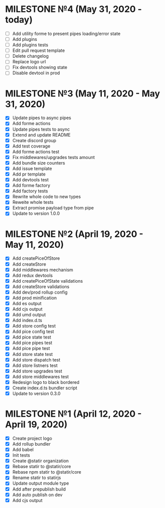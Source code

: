 # MILESTONE №4 (May 31, 2020 - today)

- [ ] Add utility forme to present pipes loading/error state
- [ ] Add plugins
- [ ] Add plugins tests
- [ ] Edit pull request template
- [ ] Delete changelog
- [ ] Replace logo url
- [ ] Fix devtools showing state
- [ ] Disable devtool in prod

# MILESTONE №3 (May 11, 2020 - May 31, 2020)

- [x] Update pipes to async pipes
- [x] Add forme actions
- [x] Update pipes tests to async
- [x] Extend and update README
- [x] Create discord group
- [x] Add test coverage
- [x] Add forme actions test
- [x] Fix middlewares/upgrades tests amount
- [x] Add bundle size counters
- [x] Add issue template
- [x] Add pr template
- [x] Add devtools test
- [x] Add forme factory
- [x] Add factory tests
- [x] Rewrite whole code to new types
- [x] Reweite whole tests
- [x] Extract promise payload type from pipe
- [x] Update to version 1.0.0

# MILESTONE №2 (April 19, 2020 - May 11, 2020)

- [x] Add createPiceOfStore
- [x] Add createStore
- [x] Add middlewares mechanism
- [x] Add redux devtools
- [x] Add createPiceOfState validations
- [x] Add createStore validations
- [x] Add dev/prod rollup config
- [x] Add prod minification
- [x] Add es output
- [x] Add cjs output
- [x] Add umd output
- [x] Add index.d.ts
- [x] Add store config test
- [x] Add pice config test
- [x] Add pice state test
- [x] Add pice pipes test
- [x] Add pice pipe test
- [x] Add store state test
- [x] Add store dispatch test
- [x] Add store listners test
- [x] Add store upgrades test
- [x] Add store middlewares test
- [x] Redesign logo to black bordered
- [x] Create index.d.ts bundler script
- [x] Update to version 0.3.0

# MILESTONE №1 (April 12, 2020 - April 19, 2020)

- [x] Create project logo
- [x] Add rollup bundler
- [x] Add babel
- [x] Init tests
- [x] Create @statir organization
- [x] Rebase statir to @statir/core
- [x] Rebase npm statir to @statir/core
- [x] Rename statir to statirjs
- [x] Update output module type
- [x] Add after prepublish build
- [x] Add auto publish on dev
- [x] Add cjs output
